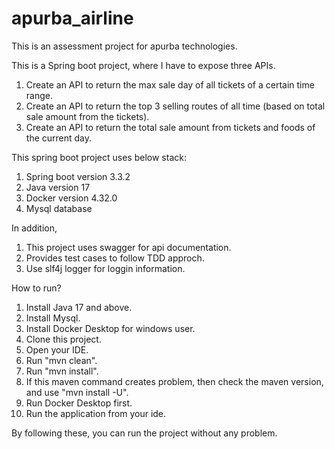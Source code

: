 # apurba_airline
This is an assessment project for apurba technologies. 

This is a Spring boot project, where I have to expose three APIs.

1) Create an API to return the max sale day of all tickets of a certain time range.
2) Create an API to return the top 3 selling routes of all time (based on total sale amount from the tickets).
3) Create an API to return the total sale amount from tickets and foods of the current day.

This spring boot project uses below stack:
1) Spring boot version 3.3.2
2) Java version 17
3) Docker version 4.32.0
4) Mysql database

In addition, 
1) This project uses swagger for api documentation.
2) Provides test cases to follow TDD approch.
3) Use slf4j logger for loggin information.

How to run?
1) Install Java 17 and above.
2) Install Mysql.
3) Install Docker Desktop for windows user.
4) Clone this project.
5) Open your IDE.
6) Run "mvn clean".
7) Run "mvn install".
8) If this maven command creates problem, then check the maven version, and use "mvn install -U".
9) Run Docker Desktop first.
10) Run the application from your ide.

By following these, you can run the project without any problem.
